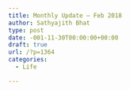 ```yaml
---
title: Monthly Update – Feb 2018
author: Sathyajith Bhat
type: post
date: -001-11-30T00:00:00+00:00
draft: true
url: /?p=1364
categories:
  - Life

---
```

